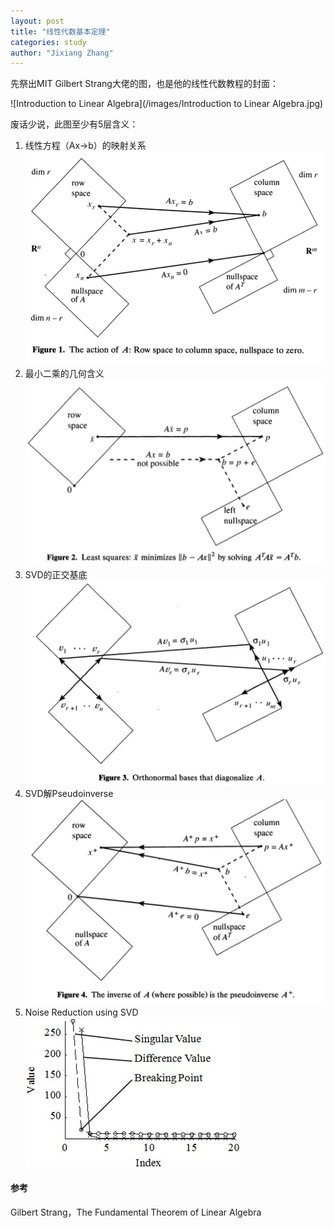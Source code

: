 ```yaml
---
layout: post
title: "线性代数基本定理"
categories: study
author: "Jixiang Zhang"
---
```


先祭出MIT Gilbert Strang大佬的图，也是他的线性代数教程的封面：

![Introduction to Linear Algebra](/images/Introduction to Linear Algebra.jpg)

废话少说，此图至少有5层含义：

1. 线性方程（Ax$\to$b）的映射关系![F1](/images/F1.jpg)
2. 最小二乘的几何含义![F2](/images/F2.jpg)
3. SVD的正交基底![F3](/images/F3.jpg)
4. SVD解Pseudoinverse![F4](/images/F4.jpg)
5. Noise Reduction using SVD![](/images/fig2.jpeg)

#### 参考

Gilbert Strang，The Fundamental Theorem of Linear Algebra

